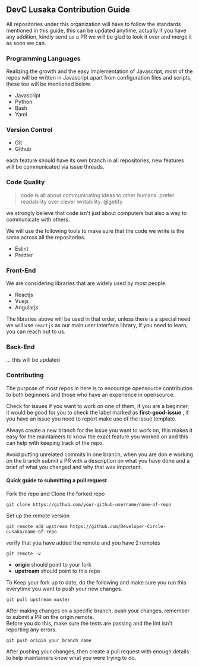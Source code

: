 ## DevC Lusaka Contribution Guide 

All repositories under this organization will have to follow the standards mentioned in this guide, this can be updated anytime, actually if you have any addition, kindly send us a PR we will be glad to look it over and merge it as soon we can.  

### Programming Languages  

Realizing the growth and the easy implementation of Javascript, most of the repos will be written in Javascript apart from configuration files and scripts, these too will be mentioned below.  

 - Javascript
 - Python
 - Bash
 - Yaml
 
 ### Version Control 
 
 - Git  
 - Github
 
each feature should have its own branch in all repositories, new features will be communicated via issue threads. 


### Code Quality

> code is all about communicating ideas to other humans. prefer readability over clever writability. @getify

we strongly believe that code isn't just about computers but also a way to communicate with others.  

We will use the following tools to make sure that the code we write is the same across all the repositories.  

 - Eslint
 - Prettier 

 
 ### Front-End 

We are considering libraries that are widely used by most people.  

 - Reactjs
 - Vuejs
 - Angularjs
 
 The libraries above will be used in that order, unless there is a special need we will use `reactjs` as our main user interface library, If you need to learn, you can reach out to us.  

### Back-End  

... this will be updated

### Contributing 

The purpose of most repos in here is to encourage opensource contribution to both beginners and those who have an experience in opensource.  

Check for issues if you want to work on one of them, if you are a beginner, it would be good for you to check the label marked as **first-good-issue** , if you have an issue you need to report make use of the issue template.  

Always create a new branch for the issue you want to work on, this makes it easy for the maintainers to know the exact feature you worked on and this can help with keeping track of the repo.  

Avoid putting unrelated commits in one branch, when you are don e working on the branch submit a PR with a description on what you have done and a brief of what you changed and why that was important. 

#### Quick guide to submitting a pull request

Fork the repo and Clone the forked repo

`git clone https://github.com/your-github-username/name-of-repo` 

Set up the remote version

`git remote add upstream https://github.com/Developer-Circle-Lusaka/name-of-repo` 

verify that you have added the remote and you have 2 remotes

`git remote -v` 

- **origin** should point to your fork
- **upstream** should point to this repo

To Keep your fork up to date, do the following and make sure you run this everytime you want to push your new changes.      

`git pull upstream master` 

After making changes on a specific branch, push your changes, remember to submit a PR on the origin remote.  
Before you do this, make sure the tests are passing and the lint isn't reporting any errors.  

`git push origin your_branch_name` 

After pushing your changes, then create a pull request with enough details to help maintainers know what you were trying to do.  






  
